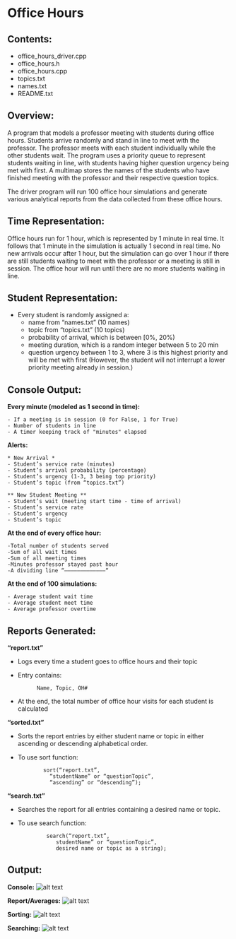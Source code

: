 # Office Hours
## Contents:

- office_hours_driver.cpp
- office_hours.h
- office_hours.cpp
- topics.txt
- names.txt
- README.txt

## Overview:
A program that models a professor meeting with students during office hours. Students arrive randomly and stand in line to meet with the professor. The professor meets with each student individually while the other students wait. The program uses a priority queue to 
represent students waiting in line, with students having higher question urgency being met with first. A multimap stores the names of the students who have finished meeting with the professor and their respective question topics. 

The driver program will run 100 office hour simulations and generate various analytical reports from the data collected from these office hours. 

## Time Representation:
Office hours run for 1 hour, which is represented by 1 minute in real time. It follows that 1 minute in the simulation is actually
1 second in real time. No new arrivals occur after 1 hour, but the simulation can go over 1 hour if there are 
still students waiting to meet with the professor or a meeting is still in session. The office hour will run until there are no more students waiting in line. 

## Student Representation:
- Every student is randomly assigned a:
	* name from “names.txt” (10 names)
	* topic from “topics.txt” (10 topics) 
	* probability of arrival, which is between [0%, 20%)
	* meeting duration, which is a random integer between 5 to 20 min
	* question urgency between 1 to 3, where 3 is this highest priority and will be met with first
	(However, the student will not interrupt a lower
	   priority meeting already in session.)

## Console Output:

**Every minute (modeled as 1 second in time):**
```
- If a meeting is in session (0 for False, 1 for True)
- Number of students in line
- A timer keeping track of "minutes" elapsed
```

**Alerts:**
```
* New Arrival *
- Student’s service rate (minutes)
- Student’s arrival probability (percentage)
- Student’s urgency (1-3, 3 being top priority)
- Student’s topic (from “topics.txt”)

** New Student Meeting **
- Student’s wait (meeting start time - time of arrival)
- Student’s service rate
- Student’s urgency
- Student’s topic
```

**At the end of every office hour:**
```
-Total number of students served
-Sum of all wait times
-Sum of all meeting times
-Minutes professor stayed past hour
-A dividing line “—————————————“
```

**At the end of 100 simulations:**
```
- Average student wait time
- Average student meet time
- Average professor overtime
```

	   
## Reports Generated:

**“report.txt”** 
- Logs every time a student goes to office hours
and their topic 

- Entry contains: 

			Name, Topic, OH#

- At the end, the 
total number of office hour visits for each student is calculated

**“sorted.txt”** 
- Sorts the report entries by either student name or topic in either ascending or descending alphabetical order. 

- To use sort function:
			  
			  sort(“report.txt”, 
				“studentName” or “questionTopic”, 
				“ascending” or “descending”);

**“search.txt”** 
- Searches the report for all entries containing a desired name or topic. 

- To use search function:
			  
			   search(“report.txt”, 
				  studentName” or “questionTopic”, 
				  desired name or topic as a string);
	   

## Output:
**Console:**
![alt text](https://user-images.githubusercontent.com/34634457/34197209-47c85de0-e51a-11e7-9523-f4af9bcbe7dd.png)

**Report/Averages:**
![alt text](https://user-images.githubusercontent.com/34634457/34197291-a8e22cdc-e51a-11e7-81ff-25f16dbddd0b.png)

**Sorting:**
![alt text](https://user-images.githubusercontent.com/34634457/34197294-ac5d1d04-e51a-11e7-8645-b6d5d9aa4292.png)

**Searching:**
![alt text](https://user-images.githubusercontent.com/34634457/34196115-835be87c-e515-11e7-8125-6a5fcbf1a3e4.png)

